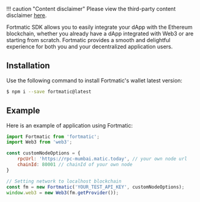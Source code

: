 !!! caution "Content disclaimer"
    Please view the third-party content disclaimer [<ins>here</ins>](https://github.com/0xPolygon/wiki/blob/master/CONTENT_DISCLAIMER.md).
    
Fortmatic SDK allows you to easily integrate your dApp with the Ethereum blockchain, whether you already have a dApp integrated with Web3 or are starting from scratch. Fortmatic provides a smooth and delightful experience for both you and your decentralized application users.

## Installation

Use the following command to install Fortmatic's wallet latest version:

```bash
$ npm i --save fortmatic@latest
```

## Example
Here is an example of application using Fortmatic:

```js title="example.js"
import Fortmatic from 'fortmatic';
import Web3 from 'web3';

const customNodeOptions = {
    rpcUrl: 'https://rpc-mumbai.matic.today', // your own node url
    chainId: 80001 // chainId of your own node
}

// Setting network to localhost blockchain
const fm = new Fortmatic('YOUR_TEST_API_KEY', customNodeOptions);
window.web3 = new Web3(fm.getProvider());
```
